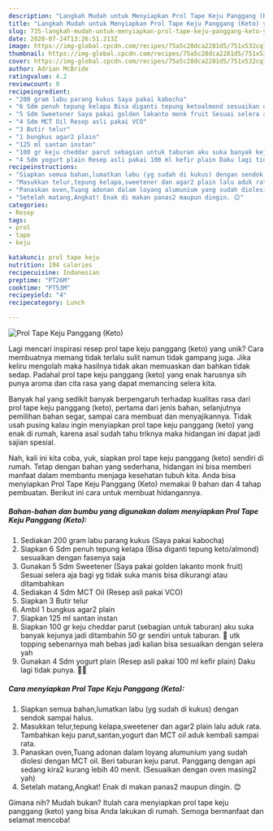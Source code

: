 ```yaml
---
description: "Langkah Mudah untuk Menyiapkan Prol Tape Keju Panggang (Keto) yang Enak Banget"
title: "Langkah Mudah untuk Menyiapkan Prol Tape Keju Panggang (Keto) yang Enak Banget"
slug: 735-langkah-mudah-untuk-menyiapkan-prol-tape-keju-panggang-keto-yang-enak-banget
date: 2020-07-24T13:26:51.213Z
image: https://img-global.cpcdn.com/recipes/75a5c28dca2281d5/751x532cq70/prol-tape-keju-panggang-keto-foto-resep-utama.jpg
thumbnail: https://img-global.cpcdn.com/recipes/75a5c28dca2281d5/751x532cq70/prol-tape-keju-panggang-keto-foto-resep-utama.jpg
cover: https://img-global.cpcdn.com/recipes/75a5c28dca2281d5/751x532cq70/prol-tape-keju-panggang-keto-foto-resep-utama.jpg
author: Adrian McBride
ratingvalue: 4.2
reviewcount: 9
recipeingredient:
- "200 gram labu parang kukus Saya pakai kabocha"
- "6 Sdm penuh tepung kelapa Bisa diganti tepung ketoalmond sesuaikan dengan fasenya saja"
- "5 Sdm Sweetener Saya pakai golden lakanto monk fruit Sesuai selera aja bagi yg tidak suka manis bisa dikurangi atau ditambahkan"
- "4 Sdm MCT Oil Resep asli pakai VCO"
- "3 Butir telur"
- "1 bungkus agar2 plain"
- "125 ml santan instan"
- "100 gr keju cheddar parut sebagian untuk taburan aku suka banyak kejunya jadi ditambahin 50 gr sendiri untuk taburan  utk topping sebenarnya mah bebas jadi kalian bisa sesuaikan dengan selera yah"
- "4 Sdm yogurt plain Resep asli pakai 100 ml kefir plain Daku lagi tidak punya "
recipeinstructions:
- "Siapkan semua bahan,lumatkan labu (yg sudah di kukus) dengan sendok sampai halus."
- "Masukkan telur,tepung kelapa,sweetener dan agar2 plain lalu aduk rata. Tambahkan keju parut,santan,yogurt dan MCT oil aduk kembali sampai rata."
- "Panaskan oven,Tuang adonan dalam loyang alumunium yang sudah diolesi dengan MCT oil. Beri taburan keju parut. Panggang dengan api sedang kira2 kurang lebih 40 menit. (Sesuaikan dengan oven masing2 yah)"
- "Setelah matang,Angkat! Enak di makan panas2 maupun dingin. 😊"
categories:
- Resep
tags:
- prol
- tape
- keju

katakunci: prol tape keju 
nutrition: 194 calories
recipecuisine: Indonesian
preptime: "PT26M"
cooktime: "PT53M"
recipeyield: "4"
recipecategory: Lunch

---
```



![Prol Tape Keju Panggang (Keto)](https://img-global.cpcdn.com/recipes/75a5c28dca2281d5/751x532cq70/prol-tape-keju-panggang-keto-foto-resep-utama.jpg)

Lagi mencari inspirasi resep prol tape keju panggang (keto) yang unik? Cara membuatnya memang tidak terlalu sulit namun tidak gampang juga. Jika keliru mengolah maka hasilnya tidak akan memuaskan dan bahkan tidak sedap. Padahal prol tape keju panggang (keto) yang enak harusnya sih punya aroma dan cita rasa yang dapat memancing selera kita.

Banyak hal yang sedikit banyak berpengaruh terhadap kualitas rasa dari prol tape keju panggang (keto), pertama dari jenis bahan, selanjutnya pemilihan bahan segar, sampai cara membuat dan menyajikannya. Tidak usah pusing kalau ingin menyiapkan prol tape keju panggang (keto) yang enak di rumah, karena asal sudah tahu triknya maka hidangan ini dapat jadi sajian spesial.




Nah, kali ini kita coba, yuk, siapkan prol tape keju panggang (keto) sendiri di rumah. Tetap dengan bahan yang sederhana, hidangan ini bisa memberi manfaat dalam membantu menjaga kesehatan tubuh kita. Anda bisa menyiapkan Prol Tape Keju Panggang (Keto) memakai 9 bahan dan 4 tahap pembuatan. Berikut ini cara untuk membuat hidangannya.

<!--inarticleads1-->

##### Bahan-bahan dan bumbu yang digunakan dalam menyiapkan Prol Tape Keju Panggang (Keto):

1. Sediakan 200 gram labu parang kukus (Saya pakai kabocha)
1. Siapkan 6 Sdm penuh tepung kelapa (Bisa diganti tepung keto/almond) sesuaikan dengan fasenya saja
1. Gunakan 5 Sdm Sweetener (Saya pakai golden lakanto monk fruit) Sesuai selera aja bagi yg tidak suka manis bisa dikurangi atau ditambahkan
1. Sediakan 4 Sdm MCT Oil (Resep asli pakai VCO)
1. Siapkan 3 Butir telur
1. Ambil 1 bungkus agar2 plain
1. Siapkan 125 ml santan instan
1. Siapkan 100 gr keju cheddar parut (sebagian untuk taburan) aku suka banyak kejunya jadi ditambahin 50 gr sendiri untuk taburan. 😬 utk topping sebenarnya mah bebas jadi kalian bisa sesuaikan dengan selera yah
1. Gunakan 4 Sdm yogurt plain (Resep asli pakai 100 ml kefir plain) Daku lagi tidak punya. 🙈😅




<!--inarticleads2-->

##### Cara menyiapkan Prol Tape Keju Panggang (Keto):

1. Siapkan semua bahan,lumatkan labu (yg sudah di kukus) dengan sendok sampai halus.
1. Masukkan telur,tepung kelapa,sweetener dan agar2 plain lalu aduk rata. Tambahkan keju parut,santan,yogurt dan MCT oil aduk kembali sampai rata.
1. Panaskan oven,Tuang adonan dalam loyang alumunium yang sudah diolesi dengan MCT oil. Beri taburan keju parut. Panggang dengan api sedang kira2 kurang lebih 40 menit. (Sesuaikan dengan oven masing2 yah)
1. Setelah matang,Angkat! Enak di makan panas2 maupun dingin. 😊




Gimana nih? Mudah bukan? Itulah cara menyiapkan prol tape keju panggang (keto) yang bisa Anda lakukan di rumah. Semoga bermanfaat dan selamat mencoba!
